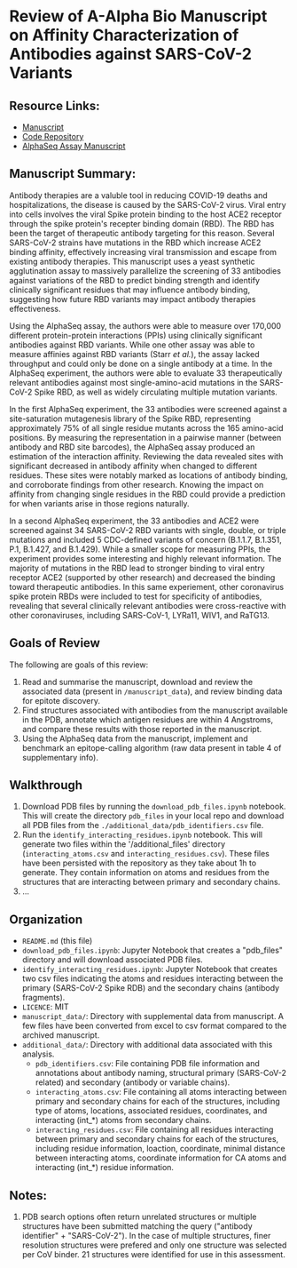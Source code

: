# Review of A-Alpha Bio Manuscript on Affinity Characterization of Antibodies against SARS-CoV-2 Variants

## Resource Links:
* [Manuscript](https://doi.org/10.1101/2021.04.27.440939)
* [Code Repository](https://github.com/A-AlphaBio/cov2_antibodies_variants)
* [AlphaSeq Assay Manuscript](https://pubmed.ncbi.nlm.nih.gov/29087945/)

## Manuscript Summary:
Antibody therapies are a valuble tool in reducing COVID-19 deaths and hospitalizations, the disease is caused by the SARS-CoV-2 virus. Viral entry into cells involves the viral Spike protein binding to the host ACE2 receptor through the spike protein's recepter binding domain (RBD). The RBD has been the target of therapeutic antibody targeting for this reason. Several SARS-CoV-2 strains have mutations in the RBD which increase ACE2 binding affinity, effectively increasing viral transmission and escape from existing antibody therapies. This manuscript uses a yeast synthetic agglutination assay to massively parallelize the screening of 33 antibodies against variations of the RBD to predict binding strength and identify clinically significant residues that may influence antibody binding, suggesting how future RBD variants may impact antibody therapies effectiveness.

Using the AlphaSeq assay, the authors were able to measure over 170,000 different protein-protein interactions (PPIs) using clinically significant antibodies against RBD variants. While one other assay was able to measure affinies against RBD variants (Starr *et al.*), the assay lacked throughput and could only be done on a single antibody at a time. In the AlphaSeq experiment, the authors were able to evaluate 33 therapeutically relevant antibodies against most single-amino-acid mutations in the SARS-CoV-2 Spike RBD, as well as widely circulating multiple mutation variants. 

In the first AlphaSeq experiment, the 33 antibodies were screened against a site-saturation mutagenesis library of the Spike RBD, representing approximately 75% of all single residue mutants across the 165 amino-acid positions. By measuring the representation in a pairwise manner (between antibody and RBD site barcodes), the AlphaSeq assay produced an estimation of the interaction affinity. Reviewing the data revealed sites with significant decreased in antibody affinity when changed to different residues. These sites were notably marked as locations of antibody binding, and corroborate findings from other research. Knowing the impact on affinity from changing single residues in the RBD could provide a prediction for when variants arise in those regions naturally.

In a second AlphaSeq experiment, the 33 antibodies and ACE2 were screened against 34 SARS-CoV-2 RBD variants with single, double, or triple mutations and included 5 CDC-defined variants of concern (B.1.1.7, B.1.351, P.1, B.1.427, and B.1.429). While a smaller scope for measuring PPIs, the experiment provides some interesting and highly relevant information. The majority of mutations in the RBD lead to stronger binding to viral entry receptor ACE2 (supported by other research) and decreased the binding toward therapeutic antibodies. In this same experiement, other coronavirus spike protein RBDs were included to test for specificity of antibodies, revealing that several clinically relevant antibodies were cross-reactive with other coronaviruses, including SARS-CoV-1, LYRa11, WIV1, and RaTG13. 

## Goals of Review
The following are goals of this review:
1. Read and summarise the manuscript, download and review the associated data (present in `/manuscript_data`), and review binding data for epitote discovery.
2. Find structures associated with antibodies from the manuscript available in the PDB, annotate which antigen residues are within 4 Angstroms, and compare these results with those reported in the manuscript.
3. Using the AlphaSeq data from the manuscript, implement and benchmark an epitope-calling algorithm (raw data present in table 4 of supplementary info).

## Walkthrough
1. Download PDB files by running the `download_pdb_files.ipynb` notebook. This will create the directory `pdb_files` in your local repo and download all PDB files from the `./additional_data/pdb_identifiers.csv` file.
2. Run the `identify_interacting_residues.ipynb` notebook. This will generate two files within the '/additional_files' directory (`interacting_atoms.csv` and `interacting_residues.csv`). These files have been persisted with the repository as they take about 1h to generate. They contain information on atoms and residues from the structures that are interacting between primary and secondary chains.
3. ...

## Organization 
- `README.md` (this file)
- `download_pdb_files.ipynb`: Jupyter Notebook that creates a "pdb_files" directory and will download associated PDB files.
- `identify_interacting_residues.ipynb`: Jupyter Notebook that creates two csv files indicating the atoms and residues interacting between the primary (SARS-CoV-2 Spike RDB) and the secondary chains (antibody fragments).
- `LICENCE`: MIT
- `manuscript_data/`: Directory with supplemental data from manuscript. A few files have been converted from excel to csv format compared to the archived manuscript.
- `additional_data/`: Directory with additional data associated with this analysis.
    - `pdb_identifiers.csv`: File containing PDB file information and annotations about antibody naming, structural primary (SARS-CoV-2 related) and secondary (antibody or variable chains).
    - `interacting_atoms.csv`: File containing all atoms interacting between primary and secondary chains for each of the structures, including type of atoms, locations, associated residues, coordinates, and interacting (int_*) atoms from secondary chains. 
    - `interacting_residues.csv`: File containing all residues interacting between primary and secondary chains for each of the structures, including residue information, loaction, coordinate, minimal distance between interacting atoms, coordinate information for CA atoms and interacting (int_*) residue information.

## Notes:
1. PDB search options often return unrelated structures or multiple structures have been submitted matching the query ("antibody identifier" + "SARS-CoV-2"). In the case of multiple structures, finer resolution structures were prefered and only one structure was selected per CoV binder. 21 structures were identified for use in this assessment.